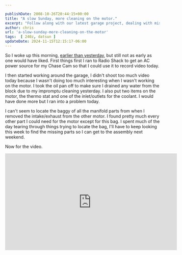 ```yaml
---

publishDate: 2008-10-26T20:44:15+00:00
title: "A slow Sunday, more cleaning on the motor."
excerpt: "Follow along with our latest garage project, dealing with missing parts, motor assembly, and documenting the process via Chase Cam."
author: chris
url: 'a-slow-sunday-more-cleaning-on-the-motor'
tags:  [ 240z, datsun ] 
updateDate: 2024-11-15T12:15:17-06:00
---
```


So I woke up this morning, [earlier than yesterday](/little-progress-little-time), but still not as early as one would have liked. First things first I ran to Radio Shack to get an AC power source for my Chase Cam so that I could use it to record video today.

I then started working around the garage, I didn't shoot too much video today because I wasn't doing too much interesting when I wasn't working on the motor. I took the oil pan off to make sure I drained any water from the block due to my impromptu cleaning yesterday. I also put two items on the motor, the thermo stat and one of the inlet/outlets for the coolant. I would have done more but I ran into a problem today.

I can't seem to locate the baggy of all the manifold parts from when I removed the intake/exhaust from the other motor. I found pretty much every other part I could need for the motor except for this bag. I spent much of the day tearing through things trying to locate the bag, I'll have to keep looking this week to find the missing parts so I can get to the assembly next weekend.

Now for the video.

<iframe width="560" height="315" src="https://www.youtube.com/embed/k480f-hsqgs?si=TJr4PIzn3zOdTyYO" title="YouTube video player" frameborder="0" allow="accelerometer; autoplay; clipboard-write; encrypted-media; gyroscope; picture-in-picture; web-share" referrerpolicy="strict-origin-when-cross-origin" allowfullscreen></iframe>
